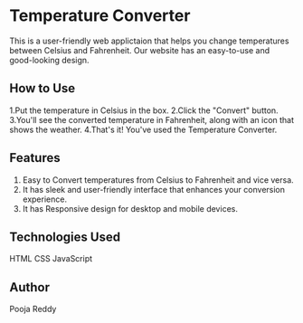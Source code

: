 # Temperature Converter

This is a user-friendly web applictaion that helps you change temperatures between Celsius and Fahrenheit. Our website has an easy-to-use and good-looking design.

## How to Use

1.Put the temperature in Celsius in the box.
2.Click the "Convert" button.
3.You'll see the converted temperature in Fahrenheit, along with an icon that shows the weather.
4.That's it! You've used the Temperature Converter.

## Features

1. Easy to Convert temperatures from Celsius to Fahrenheit and vice versa.
2. It has sleek and user-friendly interface that enhances your conversion experience.
3. It has Responsive design for desktop and mobile devices.

## Technologies Used

HTML
CSS
JavaScript

## Author

Pooja Reddy





